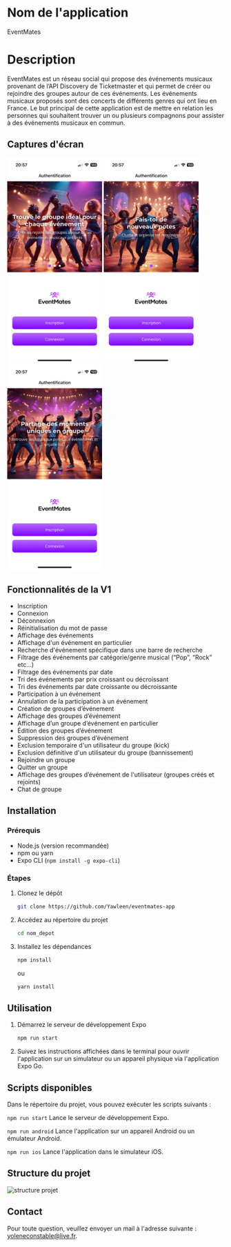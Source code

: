 # Nom de l'application
EventMates

# Description
EventMates est un réseau social qui propose des événements musicaux provenant de l’API Discovery de Ticketmaster et qui permet de créer ou rejoindre des groupes autour de ces événements. Les événements musicaux proposés sont des concerts de différents genres qui ont lieu en France. Le but principal de cette application est de mettre en relation les personnes qui souhaitent trouver un ou plusieurs compagnons pour assister à des événements musicaux en commun. 


## Captures d'écran

<img src="assets/img/main_screen_1.png" alt="écran principal" width="220"/> <img src="assets/img/main_screen_2.png" alt="écran principal" width="220"/> <img src="assets/img/main_screen_3.png" alt="écran principal" width="220"/>


## Fonctionnalités de la V1

- Inscription
- Connexion
- Déconnexion
- Réinitialisation du mot de passe
- Affichage des événements
- Affichage d'un événement en particulier
- Recherche d'événement spécifique dans une barre de recherche
- Filtrage des événements par catégorie/genre musical (“Pop”, “Rock” etc…)
- Filtrage des événements par date
- Tri des événements par prix croissant ou décroissant
- Tri des événements par date croissante ou décroissante
- Participation à un événement
- Annulation de la participation à un événement
- Création de groupes d’événement
- Affichage des groupes d’événement
- Affichage d’un groupe d’événement en particulier
- Édition des groupes d’événement
- Suppression des groupes d’événement
- Exclusion temporaire d'un utilisateur du groupe (kick)
- Exclusion définitive d'un utilisateur du groupe (bannissement)
- Rejoindre un groupe
- Quitter un groupe
- Affichage des groupes d’événement de l'utilisateur (groupes créés et rejoints)
- Chat de groupe


## Installation

### Prérequis

- Node.js (version recommandée)
- npm ou yarn
- Expo CLI (`npm install -g expo-cli`)

### Étapes

1. Clonez le dépôt
   ```bash
   git clone https://github.com/Yawleen/eventmates-app
    ```
2. Accédez au répertoire du projet
    ```bash
   cd nom_depot
    ```
3. Installez les dépendances
    ```bash
    npm install 
    ```
    ou
    ```bash
    yarn install
    ```
## Utilisation

1. Démarrez le serveur de développement Expo
    ```bash 
    npm run start
    ```
2. Suivez les instructions affichées dans le terminal pour ouvrir l'application sur un simulateur ou un appareil physique via l'application Expo Go.

## Scripts disponibles

Dans le répertoire du projet, vous pouvez exécuter les scripts suivants :

`npm run start`
Lance le serveur de développement Expo.

`npm run android`
Lance l'application sur un appareil Android ou un émulateur Android.

`npm run ios`
Lance l'application dans le simulateur iOS.

## Structure du projet

<img src="assets/img/structure_projet.PNG" alt="structure projet" width="550"/>
  
## Contact

Pour toute question, veuillez envoyer un mail à l'adresse suivante : yoleneconstable@live.fr.
